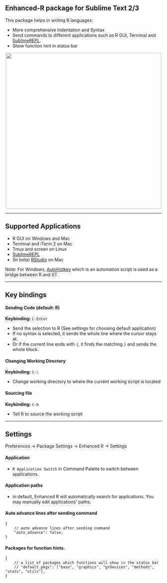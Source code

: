 Enhanced-R package for Sublime Text 2/3
------------
This package helps in writing R languages:

* More comprehensive Indentation and Syntax
* Send commands to different applications such as R GUI, Terminal and [SublimeREPL](https://github.com/wuub/SublimeREPL).
* Show function hint in status bar
 
<p align="center">
<img width=500 src="https://github.com/randy3k/Enhanced-R/raw/master/status.png">
</p>

----

Supported Applications
---------------
* R GUI on Windows and Mac
* Terminal and iTerm 2 on Mac
* Tmux and screen on Linux
* [SublimeREPL](https://github.com/wuub/SublimeREPL)
* (In beta) [RStudio](http://www.rstudio.com) on Mac

Note: For Windows, [AutoHotkey](http://www.autohotkey.com) which is an automation script is used
as a bridge between R and ST.

----

Key bindings
---------------
#### Sending Code (default: R)
**Keybinding:** `C-Enter`

* Send the selection to R (See settings for choosing default application)
* If no syntax is selected, it sends the whole line where the cursor stays at.
* Or if the current line ends with `{`, it finds the matching `}` and sends the whole block.

#### Changing Working Directory
**Keybinding:** `C-\`

* Change working directory to where the current working script is located

####  Sourcing file
**Keybinding:** `C-b`

* Tell R to source the working script

----

Settings
---------

Preferences -> Package Settings -> Enhanced R -> Settings

#### Application

* ``R Application Switch`` in Command Palette to switch between applications.

#### Application paths

* In default, Enhanced R will automatically search for applications. You may manually edit applications' paths.

#### Auto advance lines after sending command
```
{
    // auto advance lines after sending command
    "auto_advance": false,
}    
```
#### Packages for function hints.

```
{
    // a list of packages which functions will show in the status bar
    // "default_pkgs": ["base", "graphics", "grDevices", "methods", "stats", "utils"],
}
```

